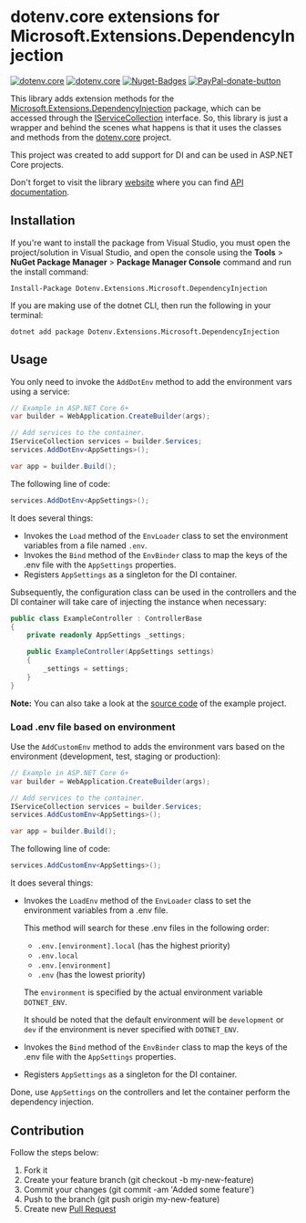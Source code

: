 # dotenv.core extensions for Microsoft.Extensions.DependencyInjection

[![dotenv.core](https://img.shields.io/badge/.NET%20Standard-2.0-red)](https://github.com/mrdave1999/Dotenv.Extensions.Microsoft.DependencyInjection)
[![dotenv.core](https://img.shields.io/badge/License-MIT-green)](https://raw.githubusercontent.com/MrDave1999/Dotenv.Extensions.Microsoft.DependencyInjection/master/LICENSE)
[![Nuget-Badges](https://buildstats.info/nuget/Dotenv.Extensions.Microsoft.DependencyInjection)](https://www.nuget.org/packages/Dotenv.Extensions.Microsoft.DependencyInjection/)
[![PayPal-donate-button](https://img.shields.io/badge/paypal-donate-orange)](https://www.paypal.com/paypalme/DavidRomanAmariles)


This library adds extension methods for the [Microsoft.Extensions.DependencyInjection](https://www.nuget.org/packages/Microsoft.Extensions.DependencyInjection) package, which can be accessed through the [IServiceCollection](https://learn.microsoft.com/en-us/dotnet/api/microsoft.extensions.dependencyinjection.iservicecollection) interface. So, this library is just a wrapper and behind the scenes what happens is that it uses the classes and methods from the [dotenv.core](https://github.com/MrDave1999/dotenv.core) project.

This project was created to add support for DI and can be used in ASP.NET Core projects.

Don't forget to visit the library [website](https://mrdave1999.github.io/Dotenv.Extensions.Microsoft.DependencyInjection) where you can find [API documentation](https://mrdave1999.github.io/Dotenv.Extensions.Microsoft.DependencyInjection/api/Microsoft.Extensions.DependencyInjection.html).

## Installation

If you're want to install the package from Visual Studio, you must open the project/solution in Visual Studio, and open the console using the **Tools** > **NuGet Package Manager** > **Package Manager Console** command and run the install command:
```
Install-Package Dotenv.Extensions.Microsoft.DependencyInjection
```
If you are making use of the dotnet CLI, then run the following in your terminal:
```
dotnet add package Dotenv.Extensions.Microsoft.DependencyInjection
```

## Usage

You only need to invoke the `AddDotEnv` method to add the environment vars using a service:
```cs
// Example in ASP.NET Core 6+
var builder = WebApplication.CreateBuilder(args);

// Add services to the container.
IServiceCollection services = builder.Services;
services.AddDotEnv<AppSettings>();

var app = builder.Build();
```
The following line of code:
```cs
services.AddDotEnv<AppSettings>();
```
It does several things:
- Invokes the `Load` method of the `EnvLoader` class to set the environment variables from a file named `.env`.
- Invokes the `Bind` method of the `EnvBinder` class to map the keys of the .env file with the `AppSettings` properties.
- Registers `AppSettings` as a singleton for the DI container.

Subsequently, the configuration class can be used in the controllers and the DI container will take care of injecting the instance when necessary:
```cs
public class ExampleController : ControllerBase
{
    private readonly AppSettings _settings;

    public ExampleController(AppSettings settings)
    {
        _settings = settings;
    }
}
```
**Note:** You can also take a look at the [source code](https://github.com/MrDave1999/Dotenv.Extensions.Microsoft.DependencyInjection/tree/master/example) of the example project.

### Load .env file based on environment

Use the `AddCustomEnv` method to adds the environment vars based on the environment (development, test, staging or production):
```cs
// Example in ASP.NET Core 6+
var builder = WebApplication.CreateBuilder(args);

// Add services to the container.
IServiceCollection services = builder.Services;
services.AddCustomEnv<AppSettings>();

var app = builder.Build();
```
The following line of code:
```cs
services.AddCustomEnv<AppSettings>();
```
It does several things:
- Invokes the `LoadEnv` method of the `EnvLoader` class to set the environment variables from a .env file.

  This method will search for these .env files in the following order:
  - `.env.[environment].local` (has the highest priority)
  - `.env.local`
  - `.env.[environment]`
  - `.env` (has the lowest priority)

  The `environment` is specified by the actual environment variable `DOTNET_ENV`.

  It should be noted that the default environment will be `development` or `dev` if the environment is never specified with `DOTNET_ENV`.

- Invokes the `Bind` method of the `EnvBinder` class to map the keys of the .env file with the `AppSettings` properties.
- Registers `AppSettings` as a singleton for the DI container.

Done, use `AppSettings` on the controllers and let the container perform the dependency injection.

## Contribution

Follow the steps below:

1. Fork it
2. Create your feature branch (git checkout -b my-new-feature)
3. Commit your changes (git commit -am 'Added some feature')
4. Push to the branch (git push origin my-new-feature)
5. Create new [Pull Request](https://github.com/MrDave1999/Dotenv.Extensions.Microsoft.DependencyInjection/pulls)